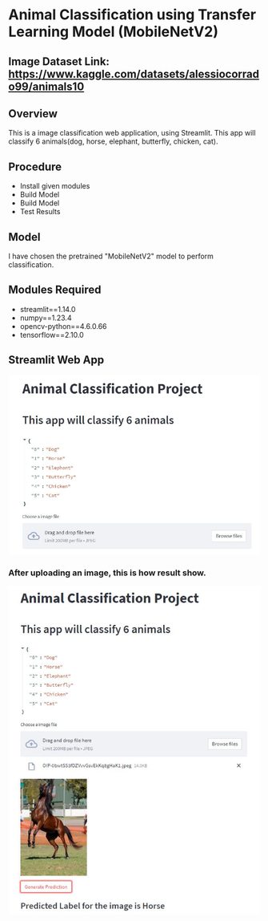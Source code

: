 # Animal Classification using Transfer Learning Model (MobileNetV2)

## Image Dataset Link: https://www.kaggle.com/datasets/alessiocorrado99/animals10

## Overview
This is a image classification web application, using Streamlit. This app will classify 6 animals(dog, horse, elephant, butterfly, chicken, cat).

## Procedure
* Install given modules
* Build Model
* Build Model
* Test Results

## Model
I have chosen the pretrained "MobileNetV2" model to perform classification.

## Modules Required
* streamlit==1.14.0
* numpy==1.23.4
* opencv-python==4.6.0.66
* tensorflow==2.10.0

## Streamlit Web App
<img src="/image_classification_project.JPG" alt="image_classification_project">

### After uploading an image, this is how result show.

<img src="/image_classify_2.JPG" alt="image_classify">
